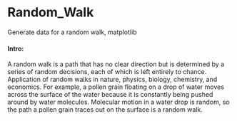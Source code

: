 # Random_Walk

Generate data for a random walk, matplotlib


#### Intro:
A random walk is a path that has no clear direction but is determined by a series of random decisions, each of which is left entirely to chance.
Application of random walks in nature, physics, biology, chemistry, and economics. 
For example, a pollen grain floating on a drop of water moves across the surface of the water 
because it is constantly being pushed around by water molecules. Molecular motion in a
water drop is random, so the path a pollen grain traces out on the surface is a random
walk.
